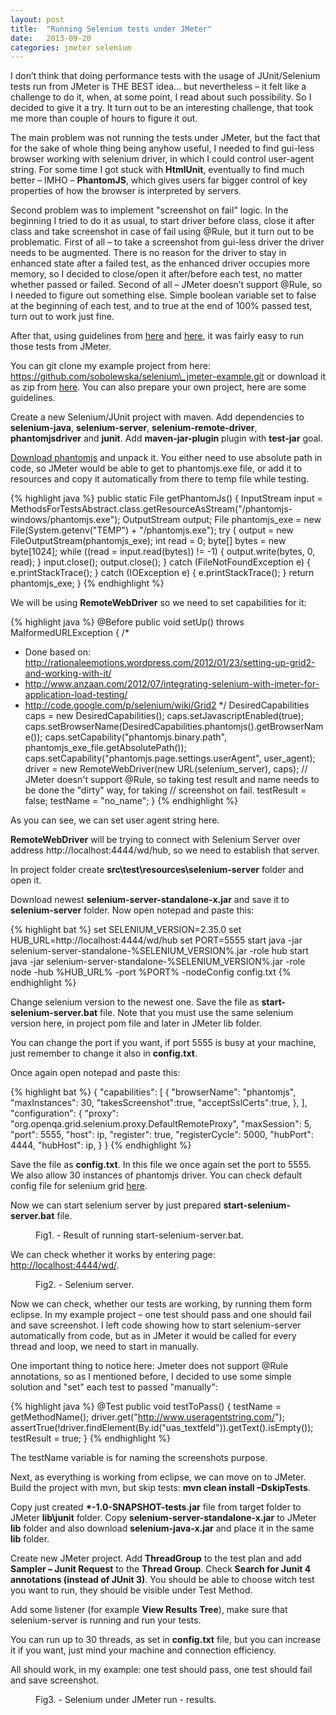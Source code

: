 ```yaml
---
layout: post
title:  "Running Selenium tests under JMeter"
date:   2013-09-20
categories: jmeter selenium
---
```


I don’t think that doing performance tests with the usage of JUnit/Selenium tests run from JMeter is THE BEST idea... but nevertheless – it felt like a challenge to do it, when, at some point, I read about such possibility. So I decided to give it a try. It turn out to be an interesting challenge, that took me more than couple of hours to figure it out.

The main problem was not running the tests under JMeter, but the fact that for the sake of whole thing being anyhow useful, I needed to find gui-less browser working with selenium driver, in which I could control user-agent string. For some time I got stuck with **HtmlUnit**, eventually to find much better – IMHO – **PhantomJS**, which gives users far bigger control of key properties of how the browser is interpreted by servers.

Second problem was to implement "screenshot on fail" logic. In the beginning I tried to do it as usual, to start driver before class, close it after class and take screenshot in case of fail using @Rule, but it turn out to be problematic. First of all – to take a screenshot from gui-less driver the driver needs to be augmented. There is no reason for the driver to stay in enhanced state after a failed test, as the enhanced driver occupies more memory, so I decided to close/open it after/before each test, no matter whether passed or failed. Second of all – JMeter doesn’t support @Rule, so I needed to figure out something else. Simple boolean variable set to false at the beginning of each test, and to true at the end of 100% passed test, turn out to work just fine.

After that, using guidelines from <a href="http://www.anzaan.com/2012/07/integrating-selenium-with-jmeter-for-application-load-testing/" target="_blank">here</a> and <a href="http://rationaleemotions.wordpress.com/2012/01/23/setting-up-grid2-and-working-with-it/" target="_blank">here</a>, it was fairly easy to run those tests from JMeter.

You can git clone my example project from here: https://github.com/sobolewska/selenium\_jmeter-example.git or download it as zip from <a href="https://github.com/sobolewska/selenium_jmeter-example/archive/master.zip" target="_blank">here</a>. You can also prepare your own project, here are some guidelines.

Create a new Selenium/JUnit project with maven. Add dependencies to **selenium-java**, **selenium-server**, **selenium-remote-driver**, **phantomjsdriver** and **junit**. Add **maven-jar-plugin** plugin with **test-jar** goal.

<a href="http://phantomjs.org/" target="_blank">Download phantomjs</a> and unpack it. You either need to use absolute path in code, so JMeter would be able to get to phantomjs.exe file, or add it to resources and copy it automatically from there to temp file while testing.

{% highlight java %}
public static File getPhantomJs() {
  InputStream input = MethodsForTestsAbstract.class.getResourceAsStream("/phantomjs-windows/phantomjs.exe");
  OutputStream output;
  File phantomjs_exe = new File(System.getenv("TEMP") + "/phantomjs.exe");
  try {
    output = new FileOutputStream(phantomjs_exe);
    int read = 0;
    byte[] bytes = new byte[1024];
    while ((read = input.read(bytes)) != -1) {
    output.write(bytes, 0, read);
    }
    input.close();
    output.close();
  } catch (FileNotFoundException e) {
    e.printStackTrace();
  } catch (IOException e) {
    e.printStackTrace();
  }
  return phantomjs_exe;
}
{% endhighlight %}

We will be using **RemoteWebDriver** so we need to set capabilities for it:

{% highlight java %}
@Before
public void setUp() throws MalformedURLException {
  /*
   * Done based on: http://rationaleemotions.wordpress.com/2012/01/23/setting-up-grid2-and-working-with-it/
   * http://www.anzaan.com/2012/07/integrating-selenium-with-jmeter-for-application-load-testing/
   * http://code.google.com/p/selenium/wiki/Grid2
   */
  DesiredCapabilities caps = new DesiredCapabilities();
  caps.setJavascriptEnabled(true);
  caps.setBrowserName(DesiredCapabilities.phantomjs().getBrowserName());
  caps.setCapability("phantomjs.binary.path", phantomjs_exe_file.getAbsolutePath());
  caps.setCapability("phantomjs.page.settings.userAgent", user_agent);
  driver = new RemoteWebDriver(new URL(selenium_server), caps);
  // JMeter doesn't support @Rule, so taking test result and name needs to be done the "dirty" way, for taking
  // screenshot on fail.
  testResult = false;
  testName = "no_name";
}
{% endhighlight %}

As you can see, we can set user agent string here.

**RemoteWebDriver** will be trying to connect with Selenium Server over address http://localhost:4444/wd/hub, so we need to establish that server.

In project folder create **src\test\resources\selenium-server** folder and open it.

Download newest **selenium-server-standalone-x.jar** and save it to **selenium-server** folder. Now open notepad and paste this:

{% highlight bat %}
set SELENIUM_VERSION=2.35.0
set HUB_URL=http://localhost:4444/wd/hub
set PORT=5555
start java -jar selenium-server-standalone-%SELENIUM_VERSION%.jar -role hub
start java -jar selenium-server-standalone-%SELENIUM_VERSION%.jar -role node -hub %HUB_URL% -port %PORT% -nodeConfig config.txt
{% endhighlight %}

Change selenium version to the newest one. Save the file as **start-selenium-server.bat** file. Note that you must use the same selenium version here, in project pom file and later in JMeter lib folder.

You can change the port if you want, if port 5555 is busy at your machine, just remember to change it also in **config.txt**.

Once again open notepad and paste this:

{% highlight bat %}
{
  "capabilities":
  [
    {
      "browserName": "phantomjs",
      "maxInstances": 30,
      "takesScreenshot":true,
      "acceptSslCerts":true,
    },
  ],
  "configuration":
  {
    "proxy": "org.openqa.grid.selenium.proxy.DefaultRemoteProxy",
    "maxSession": 5,
    "port": 5555,
    "host": ip,
    "register": true,
    "registerCycle": 5000,
    "hubPort": 4444,
    "hubHost": ip,
  }
}
{% endhighlight %}

Save the file as **config.txt**. In this file we once again set the port to 5555. We also allow 30 instances of phantomjs driver. You can check default config file for selenium grid <a href="https://code.google.com/p/selenium/source/browse/java/server/src/org/openqa/grid/common/defaults/DefaultNodeWebDriver.json" target="_blank">here</a>.

Now we can start selenium server by just prepared **start-selenium-server.bat** file.

<figure>
	<img src="{{ '/assets/img/selenium_jmeter_selenium-server_1.png' | prepend: site.baseurl }}" alt=""> 
	<figcaption>Fig1. - Result of running start-selenium-server.bat.</figcaption>
</figure>

We can check whether it works by entering page: <a href="http://localhost:4444/wd/" target="_blank">http://localhost:4444/wd/</a>.

<figure>
	<img src="{{ '/assets/img/selenium_jmeter_selenium-server_2.png' | prepend: site.baseurl }}" alt=""> 
	<figcaption>Fig2. - Selenium server.</figcaption>
</figure>

Now we can check, whether our tests are working, by running them form eclipse. In my example project – one test should pass and one should fail and save screenshot. I left code showing how to start selenium-server automatically from code, but as in JMeter it would be called for every thread and loop, we need to start in manually.

One important thing to notice here: Jmeter does not support @Rule annotations, so as I mentioned before, I decided to use some simple solution and "set" each test to passed "manually":

{% highlight java %}
@Test
public void testToPass() {
  testName = getMethodName();
  driver.get("http://www.useragentstring.com/");
  assertTrue(!driver.findElement(By.id("uas_textfeld")).getText().isEmpty());
  testResult = true;
}
{% endhighlight %}

The testName variable is for naming the screenshots purpose.

Next, as everything is working from eclipse, we can move on to JMeter. Build the project with mvn, but skip tests: **mvn clean install –DskipTests**.

Copy just created **\*-1.0-SNAPSHOT-tests.jar** file from target folder to JMeter **lib\junit** folder. Copy **selenium-server-standalone-x.jar** to JMeter **lib** folder and also download **selenium-java-x.jar** and place it in the same **lib** folder.

Create new JMeter project. Add **ThreadGroup** to the test plan and add **Sampler – Junit Request** to the **Thread Group**. Check **Search for Junit 4 annotations (instead of JUnit 3)**. You should be able to choose witch test you want to run, they should be visible under Test Method.

Add some listener (for example **View Results Tree**), make sure that selenium-server is running and run your tests.

You can run up to 30 threads, as set in **config.txt** file, but you can increase it if you want, just mind your machine and connection efficiency.

All should work, in my example: one test should pass, one test should fail and save screenshot.

<figure>
	<img src="{{ '/assets/img/selenium_jmeter_jmeter.png' | prepend: site.baseurl }}" alt=""> 
	<figcaption>Fig3. - Selenium under JMeter run - results.</figcaption>
</figure>

